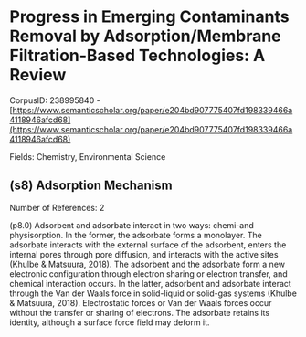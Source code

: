 # Progress in Emerging Contaminants Removal by Adsorption/Membrane Filtration-Based Technologies: A Review

CorpusID: 238995840 - [https://www.semanticscholar.org/paper/e204bd907775407fd198339466a4118946afcd68](https://www.semanticscholar.org/paper/e204bd907775407fd198339466a4118946afcd68)

Fields: Chemistry, Environmental Science

## (s8) Adsorption Mechanism
Number of References: 2

(p8.0) Adsorbent and adsorbate interact in two ways: chemi-and physisorption. In the former, the adsorbate forms a monolayer. The adsorbate interacts with the external surface of the adsorbent, enters the internal pores through pore diffusion, and interacts with the active sites (Khulbe & Matsuura, 2018). The adsorbent and the adsorbate form a new electronic configuration through electron sharing or electron transfer, and chemical interaction occurs. In the latter, adsorbent and adsorbate interact through the Van der Waals force in solid-liquid or solid-gas systems (Khulbe & Matsuura, 2018). Electrostatic forces or Van der Waals forces occur without the transfer or sharing of electrons. The adsorbate retains its identity, although a surface force field may deform it.
